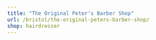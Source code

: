 ```yaml
---
title: "The Original Peter's Barber Shop"
url: /bristol/the-original-peters-barber-shop/
shop: hairdresser
---
```

